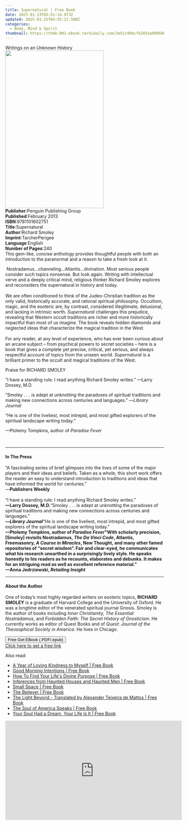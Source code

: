 ```yaml
---
title: Supernatural | Free Book
date: 2025-01-23T05:51:14.973Z
updated: 2025-01-25T04:55:27.500Z
categories:
  - Body, Mind & Spirit
thumbnail: https://thmb-001-ebook.techidaily.com/3e51c90bcfb2033a08958bf1a6cda48758e2d75156aab32344b7f343917fab25.jpg
---
```

<main id="book-container">
  <div class="flex flex-col">
    <div class="book-brief flex-1 py-6 px-4 sm:p-6 md:py-10 md:px-8">
      <!-- brief-->
      <div class="book-brief-main">Writings on an Unknown History</div>
    </div>
    <div
      class="book-meta-info flex-1 grid gap-4 col-start-1 col-end-3 row-start-1 sm:mb-6 sm:grid-cols-4 lg:gap-6 lg:col-start-2 lg:row-end-6 lg:row-span-6 lg:mb-0"
    >
      <div
        class="book-meta-info-left place-content-center mt-4 p-4 text-sm leading-6 col-start-2 col-span-2 dark:text-slate-400"
      >
        <img
          class="w-full h-500 object-cover rounded-lg sm:h-255 sm:col-span-2 lg:col-span-full"
          src="https://img-001-ebook.techidaily.com/22338399226c908c9e7fb931116c7840ed10e813015224f94c55729deb4526a0.jpg"
          alt=""
          width="312"
          height="500"
        />
      </div>
      <div
        class="book-meta-info-right mt-2 col-start-1 row-start-2 col-span-3 self-center"
      >
        <!-- meta data  -->
        <div class="flex flex-col px-4 md:px-8">
          <div class="flex-1">
            <strong>Publisher</strong>:<span class="px-2"
              >Penguin Publishing Group</span
            >
          </div>
          <div class="flex-1">
            <strong>Published</strong>:<span class="px-2">February 2013</span>
          </div>
          <div class="flex-1">
            <strong>ISBN</strong>:<span class="px-2">9781101602751</span>
          </div>
          <div class="flex-1">
            <strong>Title</strong>:<span class="px-2">Supernatural</span>
          </div>
          <div class="flex-1">
            <strong>Author</strong>:<span class="px-2">Richard Smoley</span>
          </div>
          <div class="flex-1">
            <strong>Imprint</strong>:<span class="px-2">TarcherPerigee</span>
          </div>
          <div class="flex-1">
            <strong>Language</strong>:<span class="px-2">English</span>
          </div>
          <div class="flex-1">
            <strong>Number of Pages</strong>:<span class="px-2">240</span>
          </div>
        </div>
      </div>
    </div>
    <div class="book-description flex-1 py-6 px-4 sm:p-6 md:py-10 md:px-8">
      <div class="book-description-main">
        <div accordion-content="" id="description">
          This gem-like, concise anthology provides thoughtful people with both
          an introduction to the paranormal and a reason to take a fresh look at
          it.
          <p>
            &nbsp;Nostradamus...channeling...Atlantis...divination. Most serious
            people consider such topics nonsense. But look again. Writing with
            intellectual verve and a deeply critical mind, religious thinker
            Richard Smoley explores and reconsiders the supernatural in history
            and today.<br /><br />We are often conditioned to think of the
            Judeo-Christian tradition as the only valid, historically accurate,
            and rational spiritual philosophy. Occultism, magic, and the
            esoteric are, by contrast, considered illegitimate, delusional, and
            lacking in intrinsic worth. <i>Supernatural </i>challenges this
            prejudice, revealing that Western occult traditions are richer and
            more historically impactful than most of us imagine. The book
            reveals hidden diamonds and neglected ideas that characterize the
            magical tradition in the West.<br /><br />For any reader, at any
            level of experience, who has ever been curious about an arcane
            subject – from psychical powers to secret societies – here is a book
            that gives a complete yet precise, critical, yet serious, and always
            respectful account of topics from the unseen world.
            <i>Supernatural</i> is a brilliant primer to the occult and magical
            traditions of the West.
          </p>
          <p>Praise for RICHARD SMOLEY</p>
          <p>
            “I have a standing rule: I read anything Richard Smoley writes.”
            —Larry Dossey, M.D.
          </p>
          <p>
            “Smoley . . . is adept at unknotting the paradoxes of spiritual
            traditions and making new connections across centuries and
            languages.” —<i>Library Journal</i>
          </p>
          <p>
            “He is one of the liveliest, most intrepid, and most gifted
            explorers of the spiritual landscape writing today.”
          </p>
          <p>—Ptolemy Tompkins, author of <i>Paradise Fever</i></p>
          <p>&nbsp;</p>
        </div>
        <div class="accordion-fader"></div>
      </div>
    </div>
    <div class="book-excerpts flex-1 py-6 px-4 sm:p-6 md:py-10 md:px-8">
      <!-- excerpts-->
      <div class="book-excerpts-main">
        <hr />
        <h4 class="placeholder placeholder-heading">
          <span>In The Press</span>
        </h4>
        <p>
          “A fascinating series of brief glimpses into the lives of some of the
          major players and their ideas and beliefs. Taken as a whole, this
          short work offers the reader an easy to understand introduction to
          traditions and ideas that have informed the world for centuries."<br />—<b
            >Publishers Weekly</b
          ><br /><br />“I have a standing rule: I read anything Richard Smoley
          writes.”<br /><b>—Larry Dossey, M.D.</b>“Smoley . . . is adept at
          unknotting the paradoxes of spiritual traditions and making new
          connections across centuries and languages.”<br /><b
            >—<i>Library Journal</i></b
          >“He is one of the liveliest, most intrepid, and most gifted explorers
          of the spiritual landscape writing today.”<br /><b
            >—Ptolemy Tompkins, author of <i>Paradise Fever</i
            ><b
              >"With scholarly precision, [Smoley] revisits Nostradamus,
              <i>The Da Vinci Code</i>, Atlantis, Freemasonry,
              <i>A Course in Miracles</i>, New Thought, and many other famed
              repositories of “secret wisdom”. Fair and clear-eyed, he
              communicates what his research unearthed in a surprisingly lively
              style. He speaks honestly to his readers as he recounts,
              elaborates and debunks. It makes for an intriguing read as well as
              excellent reference material."<br />—</b
            >Anna Jedrziewski, <i>Retailing Insight</i></b
          >
        </p>
      </div>
    </div>
    <div class="book-about-author flex-1 py-6 px-4 sm:p-6 md:py-10 md:px-8">
      <!-- about author-->
      <div class="book-main-author-main">
        <hr />
        <h4 class="placeholder placeholder-heading">
          <span>About the Author</span>
        </h4>
        <p></p>
        <p>
          One of today’s most highly regarded writers on esoteric topics,
          <b>RICHARD SMOLEY</b> is a graduate of Harvard College and the
          University of Oxford. He was a longtime editor of the venerated
          spiritual journal Gnosis. Smoley is the author of books including
          <i>Inner Christianity, The Essential Nostradamus</i>, and
          <i>Forbidden Faith: The Secret History of Gnosticism</i>. He currently
          works as editor of Quest Books and of
          <i>Quest: Journal of the Theosophical Society in America</i>. He lives
          in Chicago.
        </p>
        <p></p>
      </div>
    </div>
    <div class="book-free-get flex-1 py-6 px-4 sm:p-6 md:py-10 md:px-8">
      <button
        id="btn-free-get"
        class="bg-blue-500 hover:bg-blue-700 text-white font-bold py-2 px-4 rounded"
      >
        Free Get EBook (.PDF/.epub)
      </button>
      <div id="countdown-display" class="px-2 text-lg mt-2"></div>
      <a
        id="free-link"
        class="hidden bg-blue-500 hover:bg-blue-700 text-white font-bold py-2 px-4 rounded"
        href="https://www.ebooks.com/en-us/book/976820/supernatural/richard-smoley/"
        target="_blank"
        >Click here to get a free link</a
      >
    </div>
    <script>
      let countdownTime = 0;
      let countdownInterval = null;
      document
        .getElementById('btn-free-get')
        .addEventListener('click', startCountdown);
      function startCountdown() {
        countdownTime = new Date().getTime() + 60000 * 3;
        countdownInterval = setInterval(updateCountdown, 1000);
        document.getElementById('btn-free-get').disabled = true;
        document
          .getElementById('btn-free-get')
          .classList.add('bg-gray-500', 'cursor-not-allowed');
      }
      function updateCountdown() {
        let currentTime = new Date().getTime();
        let timeLeft = countdownTime - currentTime;
        let secondsLeft = Math.floor(timeLeft / 1000);
        document.getElementById('countdown-display').innerHTML =
          `Remaining time: ${secondsLeft} seconds.`;
        if (secondsLeft <= 0) {
          clearInterval(countdownInterval);
          document.getElementById('btn-free-get').classList.add('hidden');
          document.getElementById('free-link').classList.remove('hidden');
          document.getElementById('countdown-display').innerHTML = '';
        }
      }
    </script>
  </div>
</main>

<ins class="adsbygoogle"
      style="display:block"
      data-ad-client="ca-pub-7571918770474297"
      data-ad-slot="8358498916"
      data-ad-format="auto"
      data-full-width-responsive="true"></ins>
    

<span class="atpl-alsoreadstyle">Also read:</span>
<div><ul>
<li><a href="https://novels-ebooks.techidaily.com/210204715-9781925816334-a-year-of-loving-kindness-to-myself/"><u>A Year of Loving Kindness to Myself | Free Book</u></a></li>
<li><a href="https://novels-ebooks.techidaily.com/210204515-9781684035731-good-morning-intentions/"><u>Good Morning Intentions | Free Book</u></a></li>
<li><a href="https://novels-ebooks.techidaily.com/210206029-9780648893226-how-to-find-your-lifes-divine-purpose/"><u>How To Find Your Life's Divine Purpose | Free Book</u></a></li>
<li><a href="https://novels-ebooks.techidaily.com/210205004-9781528767637-inferences-from-haunted-houses-and-haunted-men/"><u>Inferences from Haunted Houses and Haunted Men | Free Book</u></a></li>
<li><a href="https://novels-ebooks.techidaily.com/210206035-9781954345263-small-space/"><u>Small Space | Free Book</u></a></li>
<li><a href="https://novels-ebooks.techidaily.com/210205218-9780826362322-the-believer/"><u>The Believer | Free Book</u></a></li>
<li><a href="https://novels-ebooks.techidaily.com/210204782-9781528767811-the-light-beyond-translated-by-alexander-teixeira-de-mattos/"><u>The Light Beyond - Translated by Alexander Teixeira de Mattos | Free Book</u></a></li>
<li><a href="https://novels-ebooks.techidaily.com/210205150-9781945252952-the-soul-of-america-speaks/"><u>The Soul of America Speaks | Free Book</u></a></li>
<li><a href="https://novels-ebooks.techidaily.com/210204337--your-soul-had-a-dream-your-life-is-it/"><u>Your Soul Had a Dream, Your Life Is It | Free Book</u></a></li>
</ul></div>

<!-- affiliate ads begin -->
<iframe width="560" height="315" src="https://www.youtube.com/embed/y3VlwHTQQMs?si=BXYwD1pKiaTuev4y" title="YouTube video player" frameborder="0" allow="accelerometer; autoplay; clipboard-write; encrypted-media; gyroscope; picture-in-picture; web-share" referrerpolicy="strict-origin-when-cross-origin" allowfullscreen></iframe>
<!-- affiliate ads end -->

